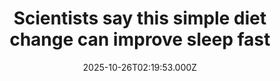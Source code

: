 ---
title: "Scientists say this simple diet change can improve sleep fast"
date: 2025-10-26T02:19:53.000Z
category: Health
externalLink: "https://www.sciencedaily.com/releases/2025/10/251025084557.htm"
image: ""
excerpt: "A new study shows that eating more fruits and vegetables during the day can significantly improve sleep that same night. Researchers found a clear link between diet quality and sleep depth, with participants who met the CDC’s daily produce recommendations seeing a 16% boost in sleep quality. The findings suggest that small dietary changes could make a big difference in…"
---